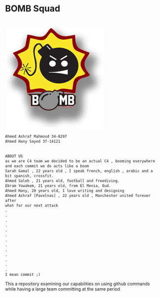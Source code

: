 <h1>BOMB Squad</h1> <br/>
<img align = "middle" src="c4_logos.png" />

    Ahmed Ashraf Mahmoud 34-8297
    Ahmed Hany Sayed 37-14121


    ABOUT US
    as we are C4 team we decided to be an actual C4 , booming everywhere and each commit we do acts like a boom
    Sarah Gamal , 22 years old , I speak french, english , arabic and a bit spanish, crossfit.
    Ahmed Saleh , 21 years old, football and freediving.
    Ebram Yowakem, 21 years old, from El Menia, Oud.
    Ahmed Hany, 20 years old, I love writing and designing
    Ahmed Ashraf [Pavelnas] , 22 years old , Manchester united forever after
    what for our next attack
    .
    .
    .
    .
    .
    .
    .
    .
    .
    .
    .
    .
    .
    I mean commit ;)




This a repository examining our capabilities on using github commands while having a large team committing at the same period
